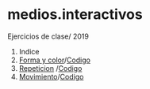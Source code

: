 # medios.interactivos
Ejercicios de clase/ 2019
1. Indice
2. [Forma y color](https://vhernandezr.github.io/medios.interactivos/E-1/)/[Codigo](https://github.com/vhernandezr/medios.interactivos/blob/master/E-1/sketch.js)
3. [Repeticion](https://vhernandezr.github.io/medios.interactivos/E-2/) /[Codigo](https://github.com/vhernandezr/medios.interactivos/blob/master/E-2/sketch.js)
4. [Movimiento](https://vhernandezr.github.io/medios.interactivos/E3/)/[Codigo](https://github.com/vhernandezr/medios.interactivos/blob/master/E3/sketch.js)
